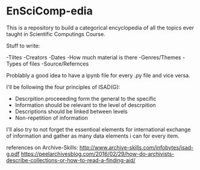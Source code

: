 # EnSciComp-edia

This is a repository to build a categorical encyclopedia of all the topics ever taught in Scientific Computings Course.

Stuff to write:

-Tiltes
-Creators
-Dates
-How much material is there
-Genres/Themes
-Types of files
-Source/Refernces

Problably a good idea to have a ipynb file for every .py file and vice versa.


I'll be following the four principles of ISAD(G):
- Descrpition proceeeding form the general to the specific
- Information should be relevant to the level of descrpition
- Descriptions should be linked between levels
- Non-repetition of information

I'll also try to not forget the essentioal elements for international exchange of information and gather as many data elements i can for every item.

references on Archive-Skills:
http://www.archive-skills.com/infobytes/isad-g.pdf
https://peelarchivesblog.com/2016/02/29/how-do-archivists-describe-collections-or-how-to-read-a-finding-aid/
